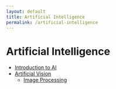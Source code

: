 ```yaml
---
layout: default
title: Artificial Intelligence
permalink: /artificial-intelligence
---
```


# Artificial Intelligence

* [Introduction to AI](/cstopics/artificial-intelligence/syllabusAI)
* [Artificial Vision](/cstopics/artificial-intelligence/artificial-vision)
    * [Image Processing](/cstopics/artificial-intelligence/image-processing)
